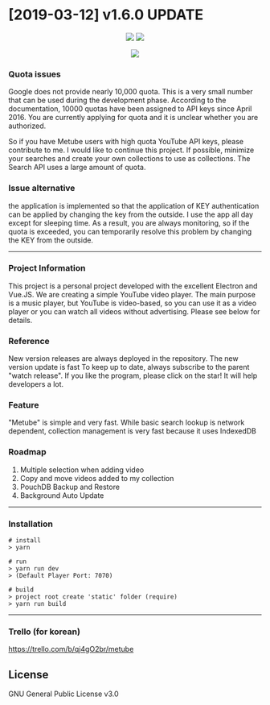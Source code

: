 # [2019-03-12] v1.6.0 UPDATE

<p align="center">
  <img src="https://i.imgur.com/URxMOdv.png" />
  <img src="https://i.imgur.com/vaQ453k.png" />
</p>

<p align="center">
  <img src="https://cdn-images-1.medium.com/max/500/1*4JNvT8VJrbLKzwmfvkFFAQ.png" />
</p>

### Quota issues
Google does not provide nearly 10,000 quota. This is a very small number that can be used during the development phase. According to the documentation, 10000 quotas have been assigned to API keys since April 2016. You are currently applying for quota and it is unclear whether you are authorized.

So if you have Metube users with high quota YouTube API keys, please contribute to me. I would like to continue this project. If possible, minimize your searches and create your own collections to use as collections. The Search API uses a large amount of quota.

### Issue alternative
the application is implemented so that the application of KEY authentication can be applied by changing the key from the outside. I use the app all day except for sleeping time. As a result, you are always monitoring, so if the quota is exceeded, you can temporarily resolve this problem by changing the KEY from the outside.
***

### Project Information
This project is a personal project developed with the excellent Electron and Vue.JS.
We are creating a simple  YouTube video player. The main purpose is a music player, but YouTube is video-based, so you can use it as a video player or you can watch all videos without advertising. Please see below for details.

### Reference
New version releases are always deployed in the repository. The new version update is fast
To keep up to date, always subscribe to the parent "watch release".
If you like the program, please click on the star! It will help developers a lot.

### Feature
"Metube" is simple and very fast. While basic search lookup is network dependent, collection management is very fast because it uses IndexedDB

### Roadmap
1. Multiple selection when adding video
2. Copy and move videos added to my collection
3. PouchDB Backup and Restore
4. Background Auto Update
***

### Installation
```
# install
> yarn

# run
> yarn run dev
> (Default Player Port: 7070)

# build
> project root create 'static' folder (require)
> yarn run build
```

***

### Trello (for korean)
<https://trello.com/b/qj4gO2br/metube>

## License
GNU General Public License v3.0
